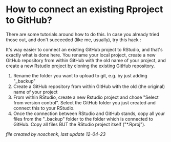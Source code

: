 # How to connect an existing Rproject to GitHub?

There are some tutorials around how to do this. In case you already tried those out, and don't succeeded (like me, usually), try this hack : 

It's way easier to connect an existing GitHub project to RStudio, and that's exactly what is done here. You rename your local project, create a new GitHub repository from within GitHub with the old name of your project, and create a new Rstudio project by cloning the existing GitHub repository.

1. Rename the folder you want to upload to git, e.g. by just adding "_backup"
2. Create a GitHub repository from within GitHub with the old (the original) name of your project
3. From within RStudio, create a new Rstudio project and chose "Select from version control". Select the GitHub folder you just created and connect this to your RStudio.
4. Once the connection between RStudio and GitHub stands, copy all your files from the "_backup" folder to the folder which is connected to GitHub. Copy all files BUT the RStudio project itself ("*.Rproj").


*file created by noschenk, last update 12-04-23*

